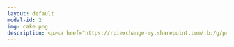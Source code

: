 ```yaml
---
layout: default
modal-id: 2
img: cake.png
description: <p><a href="https://rpiexchange-my.sharepoint.com/:b:/g/personal/bowerj6_rpi_edu/EczoYS77dXFLn5K3cfYw0GABTL4Bn0Bq1ZGlfyd6zM7J0A"><br>Link to Academic Research Resume (PDF)</a></p><br><br><strong>Research Highlights</strong><br><br>Forthcoming publication in a special issue of <em>The Journal for Interdisciplinary Voice Studies</em> (JIVS) titled -<br><em><strong>'How liberating it is to leave the past behind.'<br>Perceiving Authenticity Within the Vocal Performances of</em> Assassin’s Creed Origins</strong>Presentation of extended abstract at the Digital Games Research Association Conference (DiGRA) in Sevilla, Spain -<br><strong><em>'Constellations' of Vocal Expression - A Time Traveler’s Examination of Vocal Performance in </em>Assassin’s Creed: Origins</strong><br>http://digra.org:9998/DiGRA_2023_CR_1283.pdf
---
```


